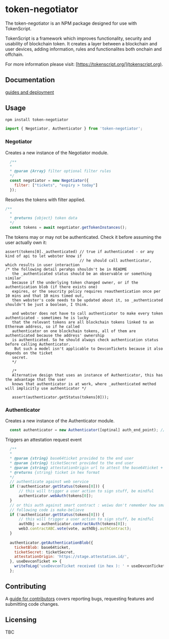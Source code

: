 # token-negotiator 

The token-negotiator is an NPM package designed for use with TokenScript. 

TokenScript is a framework which improves functionality, security and usability of blockchain token. It creates a layer between a blockchain and user devices, adding information, rules and functionalites both onchain and offchain. 

For more information please visit: [https://tokenscript.org/](tokenscript.org).

## Documentation

[guides and deployment](https://tokenscript.org/guides/Intro.html)

## Usage

```sh
npm install token-negotiator
```

```javascript
import { Negotiator, Authenticator } from 'token-negotiator';
```

### Negotiator

Creates a new instance of the Negotiator module.

```javascript
  /**
  *
  * @param {Array} filter optional filter rules
  */
  const negotiator = new Negotiator({
    filter: ["tickets", "expiry > today"]
  });
```

Resolves the tokens with filter applied.

```javascript
/**
  *
  * @returns {object} token data 
  */
  const tokens = await negotiator.getTokenInstances();
```

The tokens may or may not be authenticated. Check it before assuming the user actually own it:

````
assert(tokens[0]._authenticated) // true if authenticated - or any kind of api to let webster know if
                                 // he should call authenticator, which results in user interaction
/* the following detail perahps shouldn't be in README
   the _authenticated status should be an observable or something similar
   because if the underlying token changed owner, or if the authentication blob (if there exists one) 
   expires, or the seucrity policy requires reauthentication once per 10 mins and that 10 mins timed out,
   then webster's code needs to be updated about it, so _authenticated shouldn't be just a boolean, I think. 
   
   and webster does not have to call authenticator to make every token authenticated - sometimes he is lucky
   that the relevant tokens are all blockchain tokens linked to an Ethereum address, so if he called 
   authenticator on one blockchain tokens, all of them are authenticated because the address' ownership
   is authenticated. So he should always check authentication status before calling Authenticator.
    But such a model isn't applicable to DevconTickets because it also depends on the ticket
   secret.
   */
   
   /*
   Alternative design that uses an instance of Authenticator, this has the advantage that the user
   knows that authenticator is at work, where _authenticated method will implicitly use authenticator */
   
   assert(authenticator.getStatus(tokens[0]));
````



### Authenticator

Creates a new instance of the Authenticator module.

```javascript
  const authenticator = new Authenticator([optinal] auth_end_point); //  e.g. http://bogota.hotel/web3/auth
```

Triggers an attestation request event

```javascript
  /**
  *
  * @param {string} base64ticket provided to the end user
  * @param {string} ticketSecret provided to the end user
  * @param {string} attestationOrigin url to attest the base64ticket + ticketSecret
  * @returns {string} ticket in hex format
  */
  // authenticate against web service
  if (!authenticator.getStatus(tokens[0])) {
      // this will trigger a user action to sign stuff, be mindful
      authenticator.webAuth(tokens[0]);
  }
  // or this auth against smart contract : weiwu don't remember how smart contract auth was done....
  // following code is make-believe
  if (!authenticator.getStatus(tokens[0])) {
      // this will trigger a user action to sign stuff, be mindful
      authObj = authenticator.contractAuth(tokens[0]);
      web3.contractABC.vote(vote, authObj.authContract);
  }
  
  authenticator.getAuthenticationBlob({
    ticketBlob: base64ticket,
    ticketSecret: ticketSecret,
    attestationOrigin: 'https://stage.attestation.id/',
  }, useDevconTicket => {
    writeToLog('useDevconTicket received (in hex ): ' + useDevconTicket);
  };
```

## Contributing

A [guide for contributors](TBC)
covers reporting bugs, requesting features and submitting code changes.

## Licensing

TBC